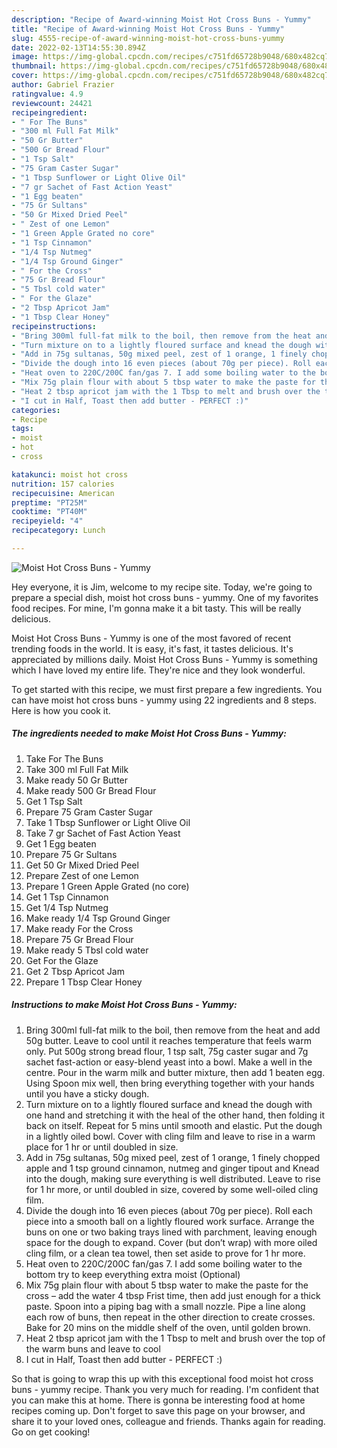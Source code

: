 ```yaml
---
description: "Recipe of Award-winning Moist Hot Cross Buns - Yummy"
title: "Recipe of Award-winning Moist Hot Cross Buns - Yummy"
slug: 4555-recipe-of-award-winning-moist-hot-cross-buns-yummy
date: 2022-02-13T14:55:30.894Z
image: https://img-global.cpcdn.com/recipes/c751fd65728b9048/680x482cq70/moist-hot-cross-buns-yummy-recipe-main-photo.jpg
thumbnail: https://img-global.cpcdn.com/recipes/c751fd65728b9048/680x482cq70/moist-hot-cross-buns-yummy-recipe-main-photo.jpg
cover: https://img-global.cpcdn.com/recipes/c751fd65728b9048/680x482cq70/moist-hot-cross-buns-yummy-recipe-main-photo.jpg
author: Gabriel Frazier
ratingvalue: 4.9
reviewcount: 24421
recipeingredient:
- " For The Buns"
- "300 ml Full Fat Milk"
- "50 Gr Butter"
- "500 Gr Bread Flour"
- "1 Tsp Salt"
- "75 Gram Caster Sugar"
- "1 Tbsp Sunflower or Light Olive Oil"
- "7 gr Sachet of Fast Action Yeast"
- "1 Egg beaten"
- "75 Gr Sultans"
- "50 Gr Mixed Dried Peel"
- " Zest of one Lemon"
- "1 Green Apple Grated no core"
- "1 Tsp Cinnamon"
- "1/4 Tsp Nutmeg"
- "1/4 Tsp Ground Ginger"
- " For the Cross"
- "75 Gr Bread Flour"
- "5 Tbsl cold water"
- " For the Glaze"
- "2 Tbsp Apricot Jam"
- "1 Tbsp Clear Honey"
recipeinstructions:
- "Bring 300ml full-fat milk to the boil, then remove from the heat and add 50g butter. Leave to cool until it reaches temperature that feels warm only. Put 500g strong bread flour, 1 tsp salt, 75g caster sugar and 7g sachet fast-action or easy-blend yeast into a bowl. Make a well in the centre. Pour in the warm milk and butter mixture, then add 1 beaten egg. Using Spoon mix well, then bring everything together with your hands until you have a sticky dough."
- "Turn mixture on to a lightly floured surface and knead the dough with one hand and stretching it with the heal of the other hand, then folding it back on itself. Repeat for 5 mins until smooth and elastic. Put the dough in a lightly oiled bowl. Cover with cling film and leave to rise in a warm place for 1 hr or until doubled in size."
- "Add in 75g sultanas, 50g mixed peel, zest of 1 orange, 1 finely chopped apple and 1 tsp ground cinnamon, nutmeg and ginger tipout and Knead into the dough, making sure everything is well distributed. Leave to rise for 1 hr more, or until doubled in size, covered by some well-oiled cling film."
- "Divide the dough into 16 even pieces (about 70g per piece). Roll each piece into a smooth ball on a lightly floured work surface. Arrange the buns on one or two baking trays lined with parchment, leaving enough space for the dough to expand. Cover (but don’t wrap) with more oiled cling film, or a clean tea towel, then set aside to prove for 1 hr more."
- "Heat oven to 220C/200C fan/gas 7. I add some boiling water to the bottom try to keep everything extra moist (Optional)"
- "Mix 75g plain flour with about 5 tbsp water to make the paste for the cross – add the water 4 tbsp Frist time, then add just enough for a thick paste. Spoon into a piping bag with a small nozzle. Pipe a line along each row of buns, then repeat in the other direction to create crosses. Bake for 20 mins on the middle shelf of the oven, until golden brown."
- "Heat 2 tbsp apricot jam with the 1 Tbsp to melt and brush over the top of the warm buns and leave to cool"
- "I cut in Half, Toast then add butter - PERFECT :)"
categories:
- Recipe
tags:
- moist
- hot
- cross

katakunci: moist hot cross 
nutrition: 157 calories
recipecuisine: American
preptime: "PT25M"
cooktime: "PT40M"
recipeyield: "4"
recipecategory: Lunch

---
```



![Moist Hot Cross Buns - Yummy](https://img-global.cpcdn.com/recipes/c751fd65728b9048/680x482cq70/moist-hot-cross-buns-yummy-recipe-main-photo.jpg)

Hey everyone, it is Jim, welcome to my recipe site. Today, we're going to prepare a special dish, moist hot cross buns - yummy. One of my favorites food recipes. For mine, I'm gonna make it a bit tasty. This will be really delicious.



Moist Hot Cross Buns - Yummy is one of the most favored of recent trending foods in the world. It is easy, it's fast, it tastes delicious. It's appreciated by millions daily. Moist Hot Cross Buns - Yummy is something which I have loved my entire life. They're nice and they look wonderful.


To get started with this recipe, we must first prepare a few ingredients. You can have moist hot cross buns - yummy using 22 ingredients and 8 steps. Here is how you cook it.

<!--inarticleads1-->

##### The ingredients needed to make Moist Hot Cross Buns - Yummy:

1. Take  For The Buns
1. Take 300 ml Full Fat Milk
1. Make ready 50 Gr Butter
1. Make ready 500 Gr Bread Flour
1. Get 1 Tsp Salt
1. Prepare 75 Gram Caster Sugar
1. Take 1 Tbsp Sunflower or Light Olive Oil
1. Take 7 gr Sachet of Fast Action Yeast
1. Get 1 Egg beaten
1. Prepare 75 Gr Sultans
1. Get 50 Gr Mixed Dried Peel
1. Prepare  Zest of one Lemon
1. Prepare 1 Green Apple Grated (no core)
1. Get 1 Tsp Cinnamon
1. Get 1/4 Tsp Nutmeg
1. Make ready 1/4 Tsp Ground Ginger
1. Make ready  For the Cross
1. Prepare 75 Gr Bread Flour
1. Make ready 5 Tbsl cold water
1. Get  For the Glaze
1. Get 2 Tbsp Apricot Jam
1. Prepare 1 Tbsp Clear Honey




<!--inarticleads2-->

##### Instructions to make Moist Hot Cross Buns - Yummy:

1. Bring 300ml full-fat milk to the boil, then remove from the heat and add 50g butter. Leave to cool until it reaches temperature that feels warm only. Put 500g strong bread flour, 1 tsp salt, 75g caster sugar and 7g sachet fast-action or easy-blend yeast into a bowl. Make a well in the centre. Pour in the warm milk and butter mixture, then add 1 beaten egg. Using Spoon mix well, then bring everything together with your hands until you have a sticky dough.
1. Turn mixture on to a lightly floured surface and knead the dough with one hand and stretching it with the heal of the other hand, then folding it back on itself. Repeat for 5 mins until smooth and elastic. Put the dough in a lightly oiled bowl. Cover with cling film and leave to rise in a warm place for 1 hr or until doubled in size.
1. Add in 75g sultanas, 50g mixed peel, zest of 1 orange, 1 finely chopped apple and 1 tsp ground cinnamon, nutmeg and ginger tipout and Knead into the dough, making sure everything is well distributed. Leave to rise for 1 hr more, or until doubled in size, covered by some well-oiled cling film.
1. Divide the dough into 16 even pieces (about 70g per piece). Roll each piece into a smooth ball on a lightly floured work surface. Arrange the buns on one or two baking trays lined with parchment, leaving enough space for the dough to expand. Cover (but don’t wrap) with more oiled cling film, or a clean tea towel, then set aside to prove for 1 hr more.
1. Heat oven to 220C/200C fan/gas 7. I add some boiling water to the bottom try to keep everything extra moist (Optional)
1. Mix 75g plain flour with about 5 tbsp water to make the paste for the cross – add the water 4 tbsp Frist time, then add just enough for a thick paste. Spoon into a piping bag with a small nozzle. Pipe a line along each row of buns, then repeat in the other direction to create crosses. Bake for 20 mins on the middle shelf of the oven, until golden brown.
1. Heat 2 tbsp apricot jam with the 1 Tbsp to melt and brush over the top of the warm buns and leave to cool
1. I cut in Half, Toast then add butter - PERFECT :)




So that is going to wrap this up with this exceptional food moist hot cross buns - yummy recipe. Thank you very much for reading. I'm confident that you can make this at home. There is gonna be interesting food at home recipes coming up. Don't forget to save this page on your browser, and share it to your loved ones, colleague and friends. Thanks again for reading. Go on get cooking!

